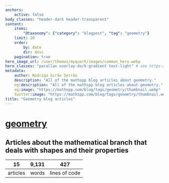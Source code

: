 ```yaml
---
anchors:
    active: false
body_classes: "header-dark header-transparent"
content:
    items:
        "@taxonomy": {"category": "blogpost", "tag": "geometry"}
    limit: 20
    order:
        by: date
        dir: desc
    pagination: true
hero_image_url: /user/themes/myquark/images/common_hero.webp
hero_classes: "parallax overlay-dark-gradient text-light" # see https://demo.getgrav.org/blog-skeleton/blog/hero-classes
metadata:
    author: Rodrigo Girão Serrão
    description: "All of the mathspp blog articles about geometry."
    og:description: "All of the mathspp blog articles about geometry."
    og:image: "https://mathspp.com/blog/tags/geometry/thumbnail.webp"
    twitter:image: "https://mathspp.com/blog/tags/geometry/thumbnail.webp"
title: "Geometry blog articles"
---
```


# <a href="/blog/tags/geometry" class="label label-primary tag-title">geometry</a>


## Articles about the mathematical branch that deals with shapes and their properties



<table class="stats-table">
    <thead>
        <tr>
            <th style="text-align: center;">15</th>
            <th style="text-align: center;">9,131</th>
            <th style="text-align: center;">427</th>
        </tr>
    </thead>
    <tbody>
        <tr>
            <td style="text-align: center;">articles</td>
            <td style="text-align: center;">words</td>
            <td style="text-align: center;">lines of code</td>
        </tr>
    </tbody>
</table>